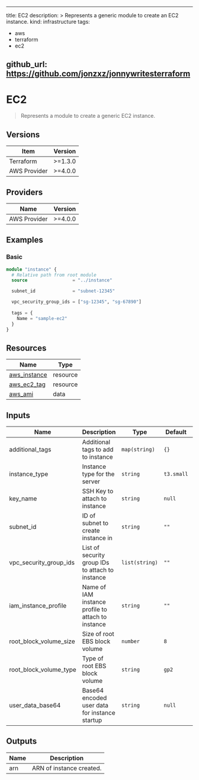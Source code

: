 
---
title: EC2
description: >
  Represents a generic module to create an EC2 instance.
kind: infrastructure
tags:
  - aws 
  - terraform
  - ec2

github_url: https://github.com/jonzxz/jonnywritesterraform
---

# EC2
  > Represents a module to create a generic EC2 instance. <br/>

## Versions
| Item | Version |
| ---- | ------- |
| Terraform | >=1.3.0 |
| AWS Provider | >=4.0.0 |

## Providers
| Name | Version |
| ---- | ------- |
| AWS Provider | >=4.0.0 |

## Examples 
### Basic
```terraform
module "instance" {
  # Relative path from root module
  source                 = "../instance"

  subnet_id              = "subnet-12345"

  vpc_security_group_ids = ["sg-12345", "sg-67890"]
  
  tags = {
    Name = "sample-ec2"
  }
}
```

## Resources
| Name | Type |
| ---- | ---- |
| [aws_instance](https://registry.terraform.io/providers/hashicorp/aws/latest/docs/resources/instance) | resource |
| [aws_ec2_tag](https://registry.terraform.io/providers/hashicorp/aws/latest/docs/resources/ec2_tag) | resource |
| [aws_ami](https://registry.terraform.io/providers/hashicorp/aws/latest/docs/data-sources/ami) | data |

## Inputs
| Name | Description | Type | Default | Required |
| ---- | ----------- | ---- | ------- | -------- |
| additional_tags | Additional tags to add to instance | `map(string)` | `{}` | no |
| instance_type | Instance type for the server | `string` | `t3.small` | no |
| key_name | SSH Key to attach to instance | `string` | `null` | no |
| subnet_id | ID of subnet to create instance in | `string` | `""` | yes |
| vpc_security_group_ids | List of security group IDs to attach to instance | `list(string)` | `""` | yes |
| iam_instance_profile | Name of IAM instance profile to attach to instance | `string` | `""` | no |
| root_block_volume_size | Size of root EBS block volume | `number` | `8` | no |
| root_block_volume_type | Type of root EBS block volume | `string` | `gp2` | no |
| user_data_base64 | Base64 encoded user data for instance startup | `string` | `null` | no |

## Outputs
| Name | Description |
| ---- | ----------- |
| arn | ARN of instance created. |